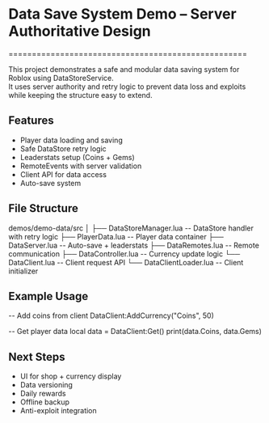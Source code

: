# Data Save System Demo – Server Authoritative Design
===================================================

This project demonstrates a safe and modular data saving system for Roblox using DataStoreService.  
It uses server authority and retry logic to prevent data loss and exploits while keeping the structure easy to extend.

Features
--------
- Player data loading and saving
- Safe DataStore retry logic
- Leaderstats setup (Coins + Gems)
- RemoteEvents with server validation
- Client API for data access
- Auto-save system

File Structure
--------------
demos/demo-data/src
│
├── DataStoreManager.lua     -- DataStore handler with retry logic
├── PlayerData.lua           -- Player data container
├── DataServer.lua           -- Auto-save + leaderstats
├── DataRemotes.lua          -- Remote communication
├── DataController.lua       -- Currency update logic
└── DataClient.lua           -- Client request API
└── DataClientLoader.lua     -- Client initializer

Example Usage
-------------
-- Add coins from client
DataClient:AddCurrency("Coins", 50)

-- Get player data
local data = DataClient:Get()
print(data.Coins, data.Gems)

Next Steps
----------
- UI for shop + currency display
- Data versioning
- Daily rewards
- Offline backup
- Anti-exploit integration
